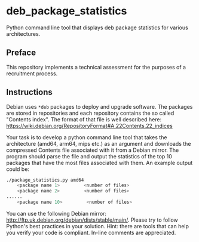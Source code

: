# deb_package_statistics
Python command line tool that displays deb package statistics for various
architectures.

## Preface

This repository implements a technical assessment for the purposes of a
recruitment process.

## Instructions

Debian uses `*deb` packages to deploy and upgrade software. The packages are
stored in repositories and each repository contains the so called "Contents
index". The format of that file is well described here:
https://wiki.debian.org/RepositoryFormat#A.22Contents.22_indices

Your task is to develop a python command line tool that takes the architecture
(amd64, arm64, mips etc.) as an argument and downloads the compressed Contents
file associated with it from a Debian mirror. The program should parse the file
and output the statistics of the top 10 packages that have the most files
associated with them. An example output could be:

```bash
./package_statistics.py amd64
    <package name 1>         <number of files>
    <package name 2>         <number of files>
......
    <package name 10>         <number of files>
```

You can use the following Debian mirror:
http://ftp.uk.debian.org/debian/dists/stable/main/. Please try to follow
Python's best practices in your solution. Hint: there are tools that can help
you verify your code is compliant. In-line comments are appreciated.
